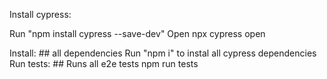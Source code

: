 Install cypress: 

Run "npm install cypress --save-dev"
Open npx cypress open

Install: ## all dependencies
Run "npm i" to instal all cypress dependencies
Run tests: ## Runs all e2e tests
npm run tests





 



        
      


        









